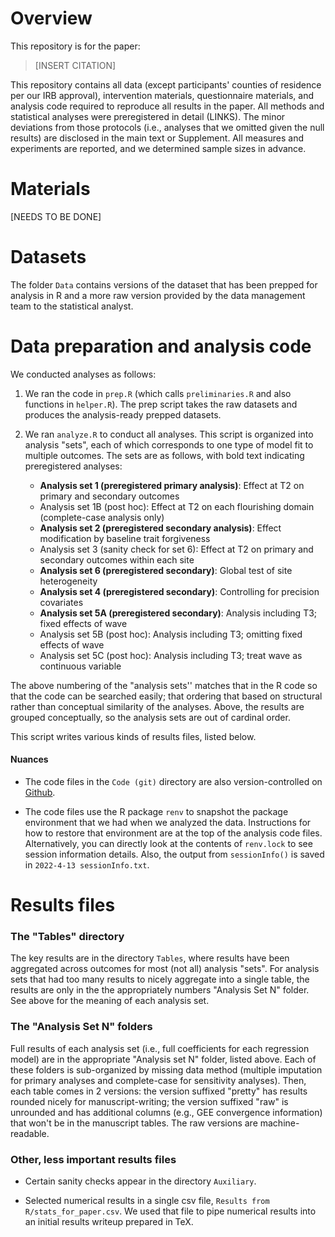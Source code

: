 


# Overview

This repository is for the paper:

> [INSERT CITATION]

This repository contains all data (except participants' counties of residence per our IRB approval), intervention materials, questionnaire materials, and analysis code required to reproduce all results in the paper. All methods and statistical analyses were preregistered in detail (LINKS). The minor deviations from those protocols (i.e., analyses that we omitted given the null results) are disclosed in the main text or Supplement. All measures and experiments are reported, and we determined
sample sizes in advance. 


# Materials

[NEEDS TO BE DONE]


# Datasets

The folder `Data` contains versions of the dataset that has been prepped for analysis in R and a more raw version provided by the data management team to the statistical analyst.


# Data preparation and analysis code

We conducted analyses as follows:

1. We ran the code in `prep.R` (which calls `preliminaries.R` and also functions in `helper.R`). The prep script takes the raw datasets and produces the analysis-ready prepped datasets.

2. We ran `analyze.R` to conduct all analyses. This script is organized into analysis "sets", each of which corresponds to one type of model fit to multiple outcomes. The sets are as follows, with bold text indicating preregistered analyses:

    * **Analysis set 1 (preregistered primary analysis)**: Effect at T2 on primary and secondary outcomes
    * Analysis set 1B (post hoc): Effect at T2 on each flourishing domain (complete-case analysis only)
    * **Analysis set 2 (preregistered secondary analysis)**: Effect modification by baseline trait forgiveness
    * Analysis set 3 (sanity check for set 6): Effect at T2 on primary and secondary outcomes within each site
    * **Analysis set 6 (preregistered secondary)**: Global test of site heterogeneity
    * **Analysis set 4 (preregistered secondary)**: Controlling for precision covariates
    * **Analysis set 5A (preregistered secondary)**: Analysis including T3; fixed effects of wave 
    * Analysis set 5B (post hoc): Analysis including T3; omitting fixed effects of wave 
    * Analysis set 5C (post hoc): Analysis including T3; treat wave as continuous variable

The above numbering of the "analysis sets'' matches that in the R code so that the code can be searched easily; that ordering that based on structural rather than conceptual similarity of the analyses. Above, the results are grouped conceptually, so the analysis sets are out of cardinal order.

This script writes various kinds of results files, listed below.


#### Nuances  

* The code files in the `Code (git)` directory are also version-controlled on [Github](https://github.com/mayamathur/ev_rct).

* The code files use the R package `renv` to snapshot the package environment that we had when we analyzed the data. Instructions for how to restore that environment are at the top of the analysis code files. Alternatively, you can directly look at the contents of `renv.lock` to see session information details. Also, the output from `sessionInfo()` is saved in `2022-4-13 sessionInfo.txt`.


# Results files

### The "Tables" directory

The key results are in the directory `Tables`, where results have been aggregated across outcomes for most (not all) analysis "sets". For analysis sets that had too many results to nicely aggregate into a single table, the results are only in the the appropriately numbers "Analysis Set N" folder. See above for the meaning of each analysis set. 

### The "Analysis Set N" folders

Full results of each analysis set (i.e., full coefficients for each regression model) are in the appropriate "Analysis set N" folder, listed above. Each of these folders is sub-organized by missing data method (multiple imputation for primary analyses and complete-case for sensitivity analyses). Then, each table comes in 2 versions: the version suffixed "pretty" has results rounded nicely for manuscript-writing; the version suffixed "raw" is unrounded and has additional columns (e.g., GEE convergence information) that won't be in the manuscript tables. The raw versions are machine-readable.


### Other, less important results files 

* Certain sanity checks appear in the directory `Auxiliary`.

* Selected numerical results in a single csv file, `Results from R/stats_for_paper.csv`. We used that file to pipe numerical results into an initial results writeup prepared in TeX.


